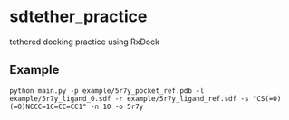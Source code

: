 # sdtether_practice

tethered docking practice using RxDock

## Example
```
python main.py -p example/5r7y_pocket_ref.pdb -l example/5r7y_ligand_0.sdf -r example/5r7y_ligand_ref.sdf -s "CS(=O)(=O)NCCC=1C=CC=CC1" -n 10 -o 5r7y
```
